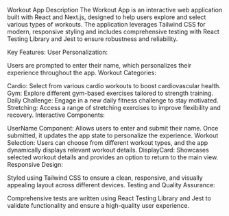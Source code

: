 Workout App Description
The Workout App is an interactive web application built with React and Next.js, designed to help users explore and select various types of workouts. The application leverages Tailwind CSS for modern, responsive styling and includes comprehensive testing with React Testing Library and Jest to ensure robustness and reliability.

Key Features:
User Personalization:

Users are prompted to enter their name, which personalizes their experience throughout the app.
Workout Categories:

Cardio: Select from various cardio workouts to boost cardiovascular health.
Gym: Explore different gym-based exercises tailored to strength training.
Daily Challenge: Engage in a new daily fitness challenge to stay motivated.
Stretching: Access a range of stretching exercises to improve flexibility and recovery.
Interactive Components:

UserName Component: Allows users to enter and submit their name. Once submitted, it updates the app state to personalize the experience.
Workout Selection: Users can choose from different workout types, and the app dynamically displays relevant workout details.
DisplayCard: Showcases selected workout details and provides an option to return to the main view.
Responsive Design:

Styled using Tailwind CSS to ensure a clean, responsive, and visually appealing layout across different devices.
Testing and Quality Assurance:

Comprehensive tests are written using React Testing Library and Jest to validate functionality and ensure a high-quality user experience.
